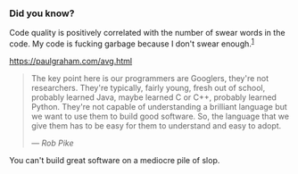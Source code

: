 ### Did you know?

Code quality is positively correlated with the number of swear words in the code. My code is fucking garbage because I don't swear enough.<sup>[1]</sup>

https://paulgraham.com/avg.html

> The key point here is our programmers are Googlers, they're not researchers. They're typically, fairly young, fresh out of school, probably learned Java, maybe learned C or C++, probably learned Python. They're not capable of understanding a brilliant language but we want to use them to build good software. So, the language that we give them has to be easy for them to understand and easy to adopt.
>
> &mdash; <cite>Rob Pike</cite>

You can't build great software on a mediocre pile of slop.

[1]: https://cme.h-its.org/exelixis/pubs/JanThesis.pdf

<!-- blah blah blah-->
<!--
**Pannoniae/Pannoniae** is a ✨ _special_ ✨ repository because its `README.md` (this file) appears on your GitHub profile.

Here are some ideas to get you started:

- 🔭 I’m currently working on ...
- 🌱 I’m currently learning ...
- 👯 I’m looking to collaborate on ...
- 🤔 I’m looking for help with ...
- 💬 Ask me about ...
- 📫 How to reach me: ...
- 😄 Pronouns: ...
- ⚡ Fun fact: ...
-->
